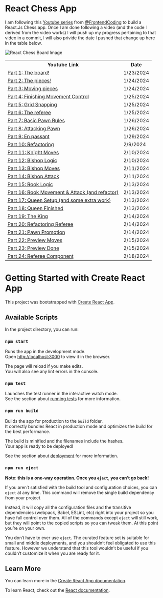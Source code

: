 <h1>React Chess App</h1>

<p>I am following this <a href="https://www.youtube.com/playlist?list=PLBmRxydnERkysOgOS917Ojc_-uisgb8Aj">Youtube series</a> from <a href="https://www.youtube.com/@FrontendCoding">@FrontendCoding</a> to build a React.Js Chess app. Once I am done following a video (and the code I derived from the video works) I will push up my progress pertaining to that video in a commit, I will also privide the date I pushed that change up here in the table below. </p>
<img src="https://www.jonathonireland.com/resume/data/files/Screenshot 2024-02-13 at 12.58.46 AM.png" alt="React Chess Board Image" />
<table>
<tr><th>Youtube Link</th><th>Date</th></tr>
<tr>
    <td><a href="https://youtu.be/Iri__zwxwHg?si=iDO4l2P3dyeASPoO">Part 1: The board!</a></td>
    <td>1/23/2024</td>
</tr>
<tr>
    <td><a href="https://www.youtube.com/watch?v=HKMcqyfRQoE">Part 2: The pieces!</a></td>
    <td>1/24/2024</td>
</tr>
<tr>
    <td><a href="https://youtu.be/coi5AoV53Es?si=xalgib4_6fwhzEtn">Part 3: Moving pieces</a></td>
    <td>1/24/2024</td>
</tr>
<tr>
    <td><a href="https://youtu.be/zgZOm4iD32U?si=hLXA5R7y3hYEIWML">Part 4: Finishing Movement Control</a></td>
    <td>1/25/2024</td>
</tr>
<tr>
    <td><a href="https://youtu.be/JzCKJOCR3PI?si=QsSlF4lJGEW89wsv">Part 5: Grid Snapping</a</td>
    <td>1/25/2024</td>
</tr>
<tr>
    <td><a href="https://youtu.be/sjgJ-srZrsU?si=M8TxOPPjRWmq0B5I">Part 6: The referee</a</td>
    <td>1/25/2024</td>
</tr>
<tr>
    <td><a href="https://youtu.be/sX0HM52iH8o?si=8Qe8sjr0VqpXqPsH">Part 7: Basic Pawn Rules</a></td>
    <td>1/26/2024</td>
</tr>
<tr>
    <td><a href="https://youtu.be/KDGYZRe8cYI?si=jMadpuc99GWUnLDp">Part 8: Attacking Pawn</a></td>
    <td>1/26/2024</td>
</tr>
<tr>
    <td><a href="https://youtu.be/K92YUaS858M?si=F4EbZlslY9p42l5s">Part 9: En passant</a></td>
    <td>1/29/2024</td>
</tr>
<tr>
    <td><a href="https://youtu.be/a1Fr-EnrAS8?si=_4Gbd81RBN6tZfuH">Part 10: Refactoring</a></td>
    <td>2/9/2024</td>
</tr>
<tr>
    <td><a href="https://youtu.be/d8mrqf71exU?si=rDnyzxgkvty2fv-i">Part 11: Knight Moves</a></td>
    <td>2/10/2024</td>
</tr>
<tr>
    <td><a href="https://youtu.be/ndek8MlGnYw?si=2Rnm-ifIgyPalsl1">Part 12: Bishop Logic</a></td>
    <td>2/10/2024</td>
</tr>
<tr>
    <td><a href="https://youtu.be/8vmukUQze6Q?si=zaWWr0gPo6OyCwOy">Part 13: Bishop Moves</a></td>
    <td>2/11/2024</td>
</tr>
<tr>
    <td><a href="https://youtu.be/NjHvS-RzVBk?si=Puo0ee0smvwUveqt">Part 14: Bishop Attack</a></td>
    <td>2/11/2024</td>
</tr>
<tr>
    <td><a href="https://youtu.be/BsAN5n7iIbQ?si=WydnvQtIw1GSYW2A">Part 15: Rook Logic</a></td>
    <td>2/13/2024</td>
</tr>
<tr>
    <td><a href="https://youtu.be/ccyK-z_c2z4?si=_fikwqgllRobaNQH">Part 16: Rook Movement & Attack (and refactor)</a></td>
    <td>2/13/2024</td>
</tr>
<tr>
    <td><a href="https://youtu.be/K8xYjdvZHmo?si=mjjnoDfmfiNgZaBS">Part 17: Queen Setup (and some extra work)</a></td>
    <td>2/13/2024</td>
</tr>
<tr>
    <td><a href="https://youtu.be/D2Rxmfs916I?si=wuz_dUSInLgrOi8j">Part 18: Queen Finished</a></td>
    <td>2/13/2024</td>
</tr>
<tr>
    <td><a href="https://youtu.be/CmoPebnJktU?si=vx_hLpfp-Rq-mkhf">Part 19: The King</a></td>
    <td>2/14/2024</td>
</tr>
<tr>
    <td><a href="https://youtu.be/qBWKG0mdsAg?si=HrMlnWTNUE5lLIJ7">Part 20: Refactoring Referee</a></td>
    <td>2/14/2024</td>
</tr>
<tr>
    <td><a href="https://youtu.be/xEA_2lSV-ow?si=5pKd_rHmWXAugBuE">Part 21: Pawn Promotion</a></td>
    <td>2/14/2024</td>
</tr>
<tr>
    <td><a href="https://youtu.be/27dtFOb61tM?si=uPB4WDQlzzsLL0SO">Part 22: Preview Moves</a></td>
    <td>2/15/2024</td>
</tr>
<tr>
    <td><a href="https://youtu.be/EgutGRqw_oI?si=YMAIsr-m12mcALCS">Part 23: Preview Done</a></td>
    <td>2/15/2024</td>
</tr>
<tr>
    <td><a href="https://youtu.be/PsKw6u5SAA8?si=RbQXrXmY0ZKTfCkh">Part 24: Referee Component</a></td>
    <td>2/18/2024</td>
</tr>
<!--<tr>
    <td><a href="https://youtu.be/faMfrApfV7o?si=mbZkMwjC8R0ckXxd">Part 25: Object-Oriented</a></td>
    <td>2//2024</td>
</tr>
<tr>
    <td><a href="https://youtu.be/ZMLywTMmSq0?si=RIUyCi_ewEIdnOZP">Part 26: Class Inheritance</a></td>
    <td>2//2024</td>
</tr>
<tr>
    <td><a href="https://youtu.be/N2EU7vtwsWE?si=jhdExv5OE0zmALQ6">Part 27: Cloning</a></td>
    <td>2//2024</td>
</tr>
<tr>
    <td><a href="https://youtu.be/U_0JmKTWf48?si=uPhjMrEZyD97m0Du">Part 28: King Danger</a></td>
    <td>2//2024</td>
</tr>
<tr>
    <td><a href="https://youtu.be/p9FMvX6fGAU?si=cynJJjUGTdjZlujA">Part 29: King Protection</a></td>
    <td>2//2024</td>
</tr>
<tr>
    <td><a href="https://youtu.be/wNyPCPBBfRo?si=qbLj4SztjLy0Y7wx">Part 30: Castling Logic</a></td>
    <td>2//2024</td>
</tr>
<tr>
    <td><a href="https://youtu.be/veo12qNIJ7o?si=hx6Oprodv_8Kj50Q">Part 31: Checkmate</a></td>
    <td>2//2024</td>
</tr> -->
</table>

# Getting Started with Create React App

This project was bootstrapped with [Create React App](https://github.com/facebook/create-react-app).

## Available Scripts

In the project directory, you can run:

### `npm start`

Runs the app in the development mode.\
Open [http://localhost:3000](http://localhost:3000) to view it in the browser.

The page will reload if you make edits.\
You will also see any lint errors in the console.

### `npm test`

Launches the test runner in the interactive watch mode.\
See the section about [running tests](https://facebook.github.io/create-react-app/docs/running-tests) for more information.

### `npm run build`

Builds the app for production to the `build` folder.\
It correctly bundles React in production mode and optimizes the build for the best performance.

The build is minified and the filenames include the hashes.\
Your app is ready to be deployed!

See the section about [deployment](https://facebook.github.io/create-react-app/docs/deployment) for more information.

### `npm run eject`

**Note: this is a one-way operation. Once you `eject`, you can’t go back!**

If you aren’t satisfied with the build tool and configuration choices, you can `eject` at any time. This command will remove the single build dependency from your project.

Instead, it will copy all the configuration files and the transitive dependencies (webpack, Babel, ESLint, etc) right into your project so you have full control over them. All of the commands except `eject` will still work, but they will point to the copied scripts so you can tweak them. At this point you’re on your own.

You don’t have to ever use `eject`. The curated feature set is suitable for small and middle deployments, and you shouldn’t feel obligated to use this feature. However we understand that this tool wouldn’t be useful if you couldn’t customize it when you are ready for it.

## Learn More

You can learn more in the [Create React App documentation](https://facebook.github.io/create-react-app/docs/getting-started).

To learn React, check out the [React documentation](https://reactjs.org/).
